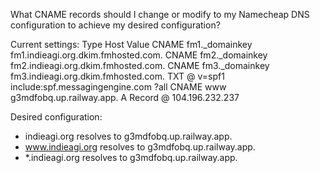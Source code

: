 What CNAME records should I change or modify to my Namecheap DNS configuration to achieve my desired configuration?

Current settings:
Type            Host                  Value
CNAME           fm1._domainkey        fm1.indieagi.org.dkim.fmhosted.com.
CNAME           fm2._domainkey        fm2.indieagi.org.dkim.fmhosted.com.
CNAME           fm3._domainkey        fm3.indieagi.org.dkim.fmhosted.com.
TXT             @                     v=spf1 include:spf.messagingengine.com ?all
CNAME           www                   g3mdfobq.up.railway.app.
A Record        @                     104.196.232.237

Desired configuration:
- indieagi.org     resolves to g3mdfobq.up.railway.app.
- www.indieagi.org resolves to g3mdfobq.up.railway.app.
- *.indieagi.org resolves to g3mdfobq.up.railway.app.